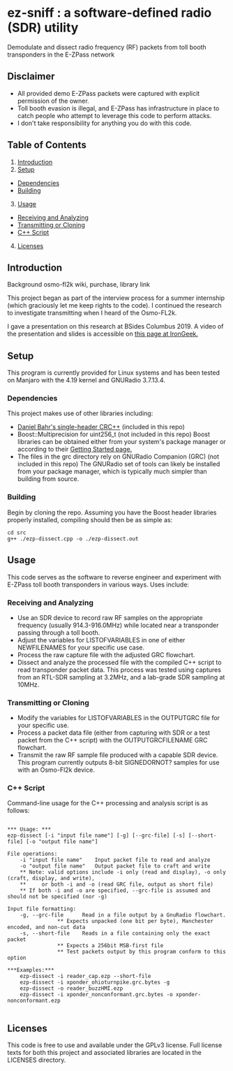 # ez-sniff : a software-defined radio (SDR) utility
Demodulate and dissect radio frequency (RF) packets from toll booth transponders in the E-ZPass network

## Disclaimer
* All provided demo E-ZPass packets were captured with explicit permission of the owner.
* Toll booth evasion is illegal, and E-ZPass has infrastructure in place to catch people who attempt to leverage this code to perform attacks.
* I don't take responsibility for anything you do with this code.

## Table of Contents
1. [Introduction](#introduction)
2. [Setup](#setup)
 - [Dependencies](#dependencies)
 - [Building](#building)
3. [Usage](#usage)
 - [Receiving and Analyzing](#receiving_and_analyzing)
 - [Transmitting or Cloning](#transmitting_or_cloning)
 - [C++ Script](#c++_script)
4. [Licenses](#licenses)

## Introduction
Background
osmo-fl2k wiki, purchase, library link


This project began as part of the interview process for a summer internship (which graciously let me keep rights to the code). I continued the research to investigate transmitting when I heard of the Osmo-FL2k.

I gave a presentation on this research at BSides Columbus 2019. A video of the presentation and slides is accessible on [this page at IronGeek.](https://www.irongeek.com/i.php?page=videos/bsidescolumbus2019/bsidescmh2019-3-01-e-zhack-an-update-on-sdr-and-toll-booth-reverse-engineering-kyle-westhaus)

## Setup
This program is currently provided for Linux systems and has been tested on Manjaro with the 4.19 kernel and GNURadio 3.7.13.4.
### Dependencies
This project makes use of other libraries including:
* [Daniel Bahr's single-header CRC++](https://github.com/d-bahr/CRCpp) (included in this repo)
* Boost::Multiprecision for uint256_t (not included in this repo)
Boost libraries can be obtained either from your system's package manager or according to their [Getting Started page.](https://www.boost.org/doc/libs/1_69_0/more/getting_started/unix-variants.html)
* The files in the grc directory rely on GNURadio Companion (GRC) (not included in this repo)
The GNURadio set of tools can likely be installed from your package manager, which is typically much simpler than building from source.

### Building
Begin by cloning the repo. Assuming you have the Boost header libraries properly installed, compiling should then be as simple as:
```console
cd src
g++ ./ezp-dissect.cpp -o ./ezp-dissect.out
```

## Usage
This code serves as the software to reverse engineer and experiment with E-ZPass toll booth transponders in various ways. Uses include:
### Receiving and Analyzing
* Use an SDR device to record raw RF samples on the appropriate frequency (usually 914.3-916.0MHz) while located near a transponder passing through a toll booth.
* Adjust the variables for LISTOFVARIABLES in one of either NEWFILENAMES for your specific use case.
* Process the raw capture file with the adjusted GRC flowchart.
* Dissect and analyze the processed file with the compiled C++ script to read transponder packet data.
This process was tested using captures from an RTL-SDR sampling at 3.2MHz, and a lab-grade SDR sampling at 10MHz.

### Transmitting or Cloning
* Modify the variables for LISTOFVARIABLES in the OUTPUTGRC file for your specific use.
* Process a packet data file (either from capturing with SDR or a test packet from the C++ script) with the OUTPUTGRCFILENAME GRC flowchart.
* Transmit the raw RF sample file produced with a capable SDR device. This program currently outputs 8-bit SIGNEDORNOT? samples for use with an Osmo-Fl2k device.

### C++ Script
Command-line usage for the C++ processing and analysis script is as follows:
```

*** Usage: ***
ezp-dissect [-i "input file name"] [-g] [--grc-file] [-s] [--short-file] [-o "output file name"]

File operations:
	-i "input file name"	Input packet file to read and analyze
	-o "output file name"	Output packet file to craft and write
	** Note: valid options include -i only (read and display), -o only (craft, display, and write),
	**     or both -i and -o (read GRC file, output as short file)
	** If both -i and -o are specified, --grc-file is assumed and should not be specified (nor -g)

Input file formatting:
	-g, --grc-file		Read in a file output by a GnuRadio flowchart.
				** Expects unpacked (one bit per byte), Manchester encoded, and non-cut data
	-s, --short-file	Reads in a file containing only the exact packet
				** Expects a 256bit MSB-first file
				** Test packets output by this program conform to this option

***Examples:***
	ezp-dissect -i reader_cap.ezp --short-file
	ezp-dissect -i xponder_ohioturnpike.grc.bytes -g
	ezp-dissect -o reader_buzzHMI.ezp
	ezp-dissect -i xponder_nonconformant.grc.bytes -o xponder-nonconformant.ezp


```

## Licenses
This code is free to use and available under the GPLv3 license. Full license texts for both this project and associated libraries are located in the LICENSES directory.